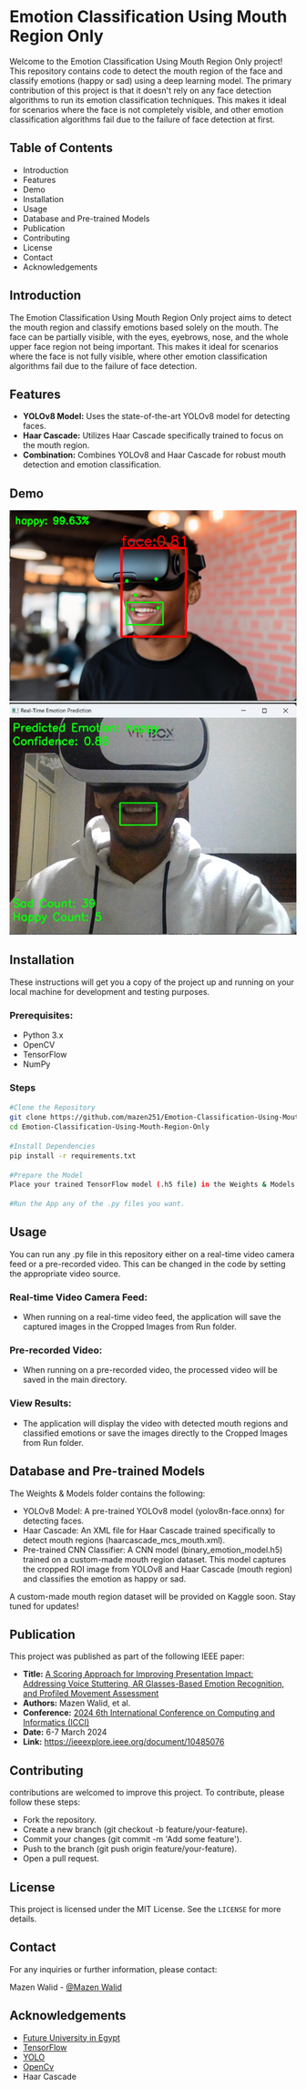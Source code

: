 # Emotion Classification Using Mouth Region Only
Welcome to the Emotion Classification Using Mouth Region Only project! This repository contains code to detect the mouth region of the face and classify emotions (happy or sad) using a deep learning model. The primary contribution of this project is that it doesn't rely on any face detection algorithms to run its emotion classification techniques. This makes it ideal for scenarios where the face is not completely visible, and other emotion classification algorithms fail due to the failure of face detection at first.

## Table of Contents
- Introduction
- Features
- Demo
- Installation
- Usage
- Database and Pre-trained Models
- Publication
- Contributing
- License
- Contact
- Acknowledgements

## Introduction
The Emotion Classification Using Mouth Region Only project aims to detect the mouth region and classify emotions based solely on the mouth. The face can be partially visible, with the eyes, eyebrows, nose, and the whole upper face region not being important. This makes it ideal for scenarios where the face is not fully visible, where other emotion classification algorithms fail due to the failure of face detection.

## Features
- **YOLOv8 Model:** Uses the state-of-the-art YOLOv8 model for detecting faces.
- **Haar Cascade:** Utilizes Haar Cascade specifically trained to focus on the mouth region.
- **Combination:** Combines YOLOv8 and Haar Cascade for robust mouth detection and emotion classification.

## Demo

![Image Example](Demos/run2.png)
![Image Example](Demos/Run.jpg)

## Installation
These instructions will get you a copy of the project up and running on your local machine for development and testing purposes.
### Prerequisites:
- Python 3.x
- OpenCV
- TensorFlow
- NumPy

### Steps
```sh
#Clone the Repository
git clone https://github.com/mazen251/Emotion-Classification-Using-Mouth-Region-Only.git
cd Emotion-Classification-Using-Mouth-Region-Only

#Install Dependencies
pip install -r requirements.txt

#Prepare the Model
Place your trained TensorFlow model (.h5 file) in the Weights & Models directory. Or use the existing CNN model that i have trained.

#Run the App any of the .py files you want.
```
## Usage
You can run any .py file in this repository either on a real-time video camera feed or a pre-recorded video. This can be changed in the code by setting the appropriate video source.
### Real-time Video Camera Feed:
- When running on a real-time video feed, the application will save the captured images in the Cropped Images from Run folder.

### Pre-recorded Video:
- When running on a pre-recorded video, the processed video will be saved in the main directory.

### View Results:
- The application will display the video with detected mouth regions and classified emotions or save the images directly to the Cropped Images from Run folder.

## Database and Pre-trained Models
The Weights & Models folder contains the following:

- YOLOv8 Model: A pre-trained YOLOv8 model (yolov8n-face.onnx) for detecting faces.
- Haar Cascade: An XML file for Haar Cascade trained specifically to detect mouth regions (haarcascade_mcs_mouth.xml).
- Pre-trained CNN Classifier: A CNN model (binary_emotion_model.h5) trained on a custom-made mouth region dataset. This model captures the cropped ROI image from YOLOv8 and Haar Cascade (mouth region) and classifies the emotion as happy or sad.

A custom-made mouth region dataset will be provided on Kaggle soon. Stay tuned for updates!

## Publication
This project was published as part of the following IEEE paper:
- **Title:** [A Scoring Approach for Improving Presentation Impact: Addressing Voice Stuttering, AR Glasses-Based Emotion Recognition, and Profiled Movement Assessment](https://ieeexplore.ieee.org/document/10485076)
- **Authors:** Mazen Walid, et al.
- **Conference:** [2024 6th International Conference on Computing and Informatics (ICCI)](https://ieeexplore.ieee.org/xpl/conhome/10483564/proceeding)
- **Date:** 6-7 March 2024
- **Link:** https://ieeexplore.ieee.org/document/10485076

## Contributing
contributions are welcomed to improve this project. To contribute, please follow these steps:

- Fork the repository.
- Create a new branch (git checkout -b feature/your-feature).
- Commit your changes (git commit -m 'Add some feature').
- Push to the branch (git push origin feature/your-feature).
- Open a pull request.

## License
This project is licensed under the MIT License. See the `LICENSE` for more details.

## Contact
For any inquiries or further information, please contact:

Mazen Walid - [@Mazen Walid](https://www.linkedin.com/in/mazen-walid-225582208/)

## Acknowledgements
- [Future University in Egypt](https://www.fue.edu.eg/)
- [TensorFlow](https://www.tensorflow.org/)
- [YOLO](https://www.ultralytics.com/)
- [OpenCv](https://opencv.org/)
- Haar Cascade
